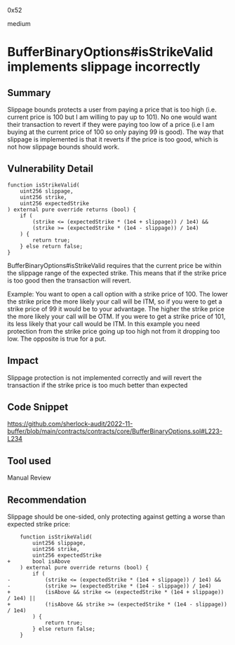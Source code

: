 0x52

medium

# BufferBinaryOptions#isStrikeValid implements slippage incorrectly

## Summary

Slippage bounds protects a user from paying a price that is too high (i.e. current price is 100 but I am willing to pay up to 101). No one would want their transaction to revert if they were paying too low of a price (i.e I am buying at the current price of 100 so only paying 99 is good). The way that slippage is implemented is that it reverts if the price is too good, which is not how slippage bounds should work. 

## Vulnerability Detail

    function isStrikeValid(
        uint256 slippage,
        uint256 strike,
        uint256 expectedStrike
    ) external pure override returns (bool) {
        if (
            (strike <= (expectedStrike * (1e4 + slippage)) / 1e4) &&
            (strike >= (expectedStrike * (1e4 - slippage)) / 1e4)
        ) {
            return true;
        } else return false;
    }

BufferBinaryOptions#isStrikeValid requires that the current price be within the slippage range of the expected strike. This means that if the strike price is too good then the transaction will revert.

Example:
You want to open a call option with a strike price of 100. The lower the strike price the more likely your call will be ITM, so if you were to get a strike price of 99 it would be to your advantage. The higher the strike price the more likely your call will be OTM. If you were to get a strike price of 101, its less likely that your call would be ITM. In this example you need protection from the strike price going up too high not from it dropping too low. The opposite is true for a put.

## Impact

Slippage protection is not implemented correctly and will revert the transaction if the strike price is too much better than expected 

## Code Snippet

https://github.com/sherlock-audit/2022-11-buffer/blob/main/contracts/contracts/core/BufferBinaryOptions.sol#L223-L234

## Tool used

Manual Review

## Recommendation

Slippage should be one-sided, only protecting against getting a worse than expected strike price:

        function isStrikeValid(
            uint256 slippage,
            uint256 strike,
            uint256 expectedStrike
    +       bool isAbove
        ) external pure override returns (bool) {
            if (
    -           (strike <= (expectedStrike * (1e4 + slippage)) / 1e4) &&
    -           (strike >= (expectedStrike * (1e4 - slippage)) / 1e4)
    +           (isAbove && strike <= (expectedStrike * (1e4 + slippage)) / 1e4) ||
    +           (!isAbove && strike >= (expectedStrike * (1e4 - slippage)) / 1e4)
            ) {
                return true;
            } else return false;
        }